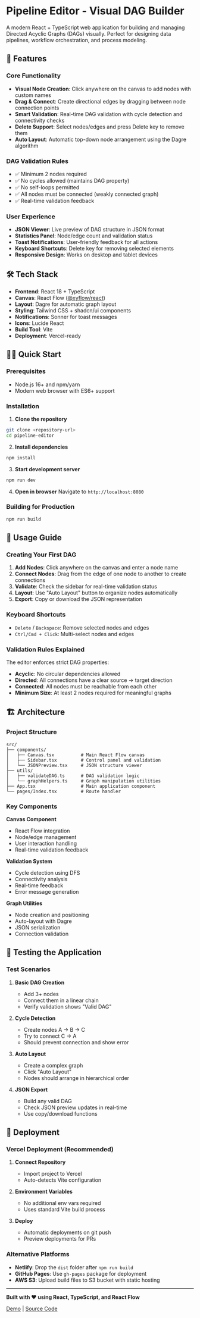 
# Pipeline Editor - Visual DAG Builder

A modern React + TypeScript web application for building and managing Directed Acyclic Graphs (DAGs) visually. Perfect for designing data pipelines, workflow orchestration, and process modeling.

## 🚀 Features

### Core Functionality
- **Visual Node Creation**: Click anywhere on the canvas to add nodes with custom names
- **Drag & Connect**: Create directional edges by dragging between node connection points
- **Smart Validation**: Real-time DAG validation with cycle detection and connectivity checks
- **Delete Support**: Select nodes/edges and press Delete key to remove them
- **Auto Layout**: Automatic top-down node arrangement using the Dagre algorithm

### DAG Validation Rules
- ✅ Minimum 2 nodes required
- ✅ No cycles allowed (maintains DAG property)
- ✅ No self-loops permitted
- ✅ All nodes must be connected (weakly connected graph)
- ✅ Real-time validation feedback

### User Experience
- **JSON Viewer**: Live preview of DAG structure in JSON format
- **Statistics Panel**: Node/edge count and validation status
- **Toast Notifications**: User-friendly feedback for all actions
- **Keyboard Shortcuts**: Delete key for removing selected elements
- **Responsive Design**: Works on desktop and tablet devices

## 🛠️ Tech Stack

- **Frontend**: React 18 + TypeScript
- **Canvas**: React Flow ([@xyflow/react](https://reactflow.dev/))
- **Layout**: Dagre for automatic graph layout
- **Styling**: Tailwind CSS + shadcn/ui components
- **Notifications**: Sonner for toast messages
- **Icons**: Lucide React
- **Build Tool**: Vite
- **Deployment**: Vercel-ready

## 🏃‍♂️ Quick Start

### Prerequisites
- Node.js 16+ and npm/yarn
- Modern web browser with ES6+ support

### Installation

1. **Clone the repository**
```bash
git clone <repository-url>
cd pipeline-editor
```

2. **Install dependencies**
```bash
npm install
```

3. **Start development server**
```bash
npm run dev
```

4. **Open in browser**
Navigate to `http://localhost:8080`

### Building for Production
```bash
npm run build
```

## 📖 Usage Guide

### Creating Your First DAG

1. **Add Nodes**: Click anywhere on the canvas and enter a node name
2. **Connect Nodes**: Drag from the edge of one node to another to create connections
3. **Validate**: Check the sidebar for real-time validation status
4. **Layout**: Use "Auto Layout" button to organize nodes automatically
5. **Export**: Copy or download the JSON representation

### Keyboard Shortcuts
- `Delete` / `Backspace`: Remove selected nodes and edges
- `Ctrl/Cmd + Click`: Multi-select nodes and edges

### Validation Rules Explained

The editor enforces strict DAG properties:

- **Acyclic**: No circular dependencies allowed
- **Directed**: All connections have a clear source → target direction
- **Connected**: All nodes must be reachable from each other
- **Minimum Size**: At least 2 nodes required for meaningful graphs

## 🏗️ Architecture

### Project Structure
```
src/
├── components/
│   ├── Canvas.tsx          # Main React Flow canvas
│   ├── Sidebar.tsx         # Control panel and validation
│   └── JSONPreview.tsx     # JSON structure viewer
├── utils/
│   ├── validateDAG.ts      # DAG validation logic
│   └── graphHelpers.ts     # Graph manipulation utilities
├── App.tsx                 # Main application component
└── pages/Index.tsx         # Route handler
```

### Key Components

**Canvas Component**
- React Flow integration
- Node/edge management
- User interaction handling
- Real-time validation feedback

**Validation System**
- Cycle detection using DFS
- Connectivity analysis
- Real-time feedback
- Error message generation

**Graph Utilities**
- Node creation and positioning
- Auto-layout with Dagre
- JSON serialization
- Connection validation

## 🧪 Testing the Application

### Test Scenarios

1. **Basic DAG Creation**
   - Add 3+ nodes
   - Connect them in a linear chain
   - Verify validation shows "Valid DAG"

2. **Cycle Detection**
   - Create nodes A → B → C
   - Try to connect C → A
   - Should prevent connection and show error

3. **Auto Layout**
   - Create a complex graph
   - Click "Auto Layout"
   - Nodes should arrange in hierarchical order

4. **JSON Export**
   - Build any valid DAG
   - Check JSON preview updates in real-time
   - Use copy/download functions

## 🚢 Deployment

### Vercel Deployment (Recommended)

1. **Connect Repository**
   - Import project to Vercel
   - Auto-detects Vite configuration

2. **Environment Variables**
   - No additional env vars required
   - Uses standard Vite build process

3. **Deploy**
   - Automatic deployments on git push
   - Preview deployments for PRs

### Alternative Platforms
- **Netlify**: Drop the `dist` folder after `npm run build`
- **GitHub Pages**: Use `gh-pages` package for deployment
- **AWS S3**: Upload build files to S3 bucket with static hosting

---

**Built with ❤️ using React, TypeScript, and React Flow**

[Demo](https://pipeline-visualizer-app.vercel.app/) | [Source Code](https://github.com/AryanKadam1134/pipeline-visualizer-app.git)
